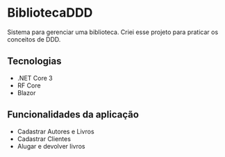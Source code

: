 # BibliotecaDDD

Sistema para gerenciar uma biblioteca. Criei esse projeto para praticar os conceitos de DDD. 

## Tecnologias
 - .NET Core 3
 - RF Core
 - Blazor
 
## Funcionalidades da aplicação
 - Cadastrar Autores e Livros
 - Cadastrar Clientes
 - Alugar e devolver livros
